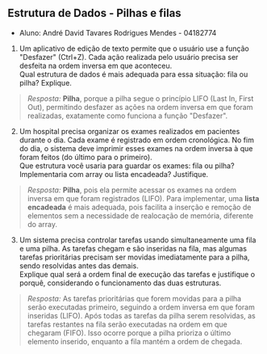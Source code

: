 ## Estrutura de Dados - Pilhas e filas
- Aluno: André David Tavares Rodrigues Mendes - 04182774

1) Um aplicativo de edição de texto permite que o usuário use a função "Desfazer" (Ctrl+Z). Cada ação realizada pelo usuário precisa ser desfeita na ordem inversa em que aconteceu.<br>Qual estrutura de dados é mais adequada para essa situação: fila ou pilha? Explique.

> _Resposta:_ **Pilha**, porque a pilha segue o princípio LIFO (Last In, First Out), permitindo desfazer as ações na ordem inversa em que foram realizadas, exatamente como funciona a função "Desfazer".

2) Um hospital precisa organizar os exames realizados em pacientes durante o dia. Cada exame é registrado em ordem cronológica. No fim do dia, o sistema deve imprimir esses exames na ordem inversa à que foram feitos (do último para o primeiro). <br>Que estrutura você usaria para guardar os exames: fila ou pilha? <br>Implementaria com array ou lista encadeada? Justifique.

> _Resposta:_ **Pilha**, pois ela permite acessar os exames na ordem inversa em que foram registrados (LIFO). Para implementar, uma **lista encadeada** é mais adequada, pois facilita a inserção e remoção de elementos sem a necessidade de realocação de memória, diferente do array.

3) Um sistema precisa controlar tarefas usando simultaneamente uma fila e uma pilha. As tarefas chegam e são inseridas na fila, mas algumas tarefas prioritárias precisam ser movidas imediatamente para a pilha, sendo resolvidas antes das demais.<br> Explique qual será a ordem final de execução das tarefas e justifique o porquê, considerando o funcionamento das duas estruturas.
> _Resposta:_ As tarefas prioritárias que forem movidas para a pilha serão executadas primeiro, seguindo a ordem inversa em que foram inseridas (LIFO). Após todas as tarefas da pilha serem resolvidas, as tarefas restantes na fila serão executadas na ordem em que chegaram (FIFO). Isso ocorre porque a pilha prioriza o último elemento inserido, enquanto a fila mantém a ordem de chegada.